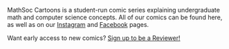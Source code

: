 MathSoc Cartoons is a student-run comic series explaining undergraduate math and computer science concepts. All of our comics can be found here, as well as on our [Instagram](https://www.instagram.com/mathsoccartoons/) and [Facebook](https://www.facebook.com/mathsoccartoons) pages.

Want early access to new comics? [Sign up to be a Reviewer!](https://docs.google.com/forms/d/e/1FAIpQLScRRe_Cg6n-wJjH1XQ0yFALE_w8hSfCwvjGhi-dRuSXIo_aEA/viewform)
